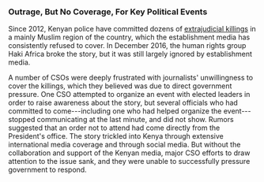### Outrage, But No Coverage, For Key Political Events

Since 2012, Kenyan police have committed dozens of [extrajudicial killings](http://www.bbc.com/news/world-africa-38239138) in a mainly Muslim region of the country, which the establishment media has consistently refused to cover. In December 2016, the human rights group Haki Africa broke the story, but it was still largely ignored by establishment media.

A number of CSOs were deeply frustrated with journalists' unwillingness to cover the killings, which they believed was due to direct government pressure. One CSO attempted to organize an event with elected leaders in order to raise awareness about the story, but several officials who had committed to come---including one who had helped organize the event---stopped communicating at the last minute, and did not show. Rumors suggested that an order not to attend had come directly from the President's office. The story trickled into Kenya through extensive international media coverage and through social media. But without the collaboration and support of the Kenyan media, major CSO efforts to draw attention to the issue sank, and they were unable to successfully pressure government to respond.
